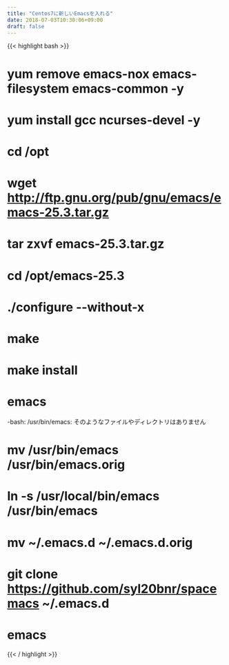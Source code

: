 ```yaml
---
title: "Centos7に新しいEmacsを入れる"
date: 2018-07-03T10:30:06+09:00
draft: false
---
```



{{< highlight bash >}}

# yum remove emacs-nox emacs-filesystem emacs-common -y

# yum install gcc ncurses-devel  -y

# cd /opt

# wget http://ftp.gnu.org/pub/gnu/emacs/emacs-25.3.tar.gz

# tar zxvf emacs-25.3.tar.gz

# cd /opt/emacs-25.3

# ./configure --without-x

# make

# make install

# emacs
-bash: /usr/bin/emacs: そのようなファイルやディレクトリはありません

# mv /usr/bin/emacs /usr/bin/emacs.orig

# ln -s /usr/local/bin/emacs /usr/bin/emacs

# mv ~/.emacs.d ~/.emacs.d.orig

# git clone https://github.com/syl20bnr/spacemacs ~/.emacs.d

# emacs 
{{< / highlight >}}
